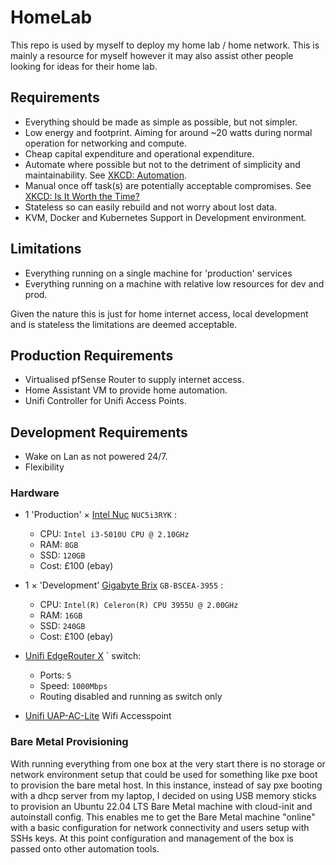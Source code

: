 # HomeLab

This repo is used by myself to deploy my home lab / home network. This is mainly a resource for myself however it may also assist other people looking for ideas for their home lab.

## Requirements

- Everything should be made as simple as possible, but not simpler.
- Low energy and footprint. Aiming for around ~20 watts during normal operation for networking and compute.
- Cheap capital expenditure and operational expenditure.
- Automate where possible but not to the detriment of simplicity and maintainability. See [XKCD: Automation](https://xkcd.com/1319/).
- Manual once off task(s) are potentially acceptable compromises. See [XKCD: Is It Worth the Time?](https://xkcd.com/1205/)
- Stateless so can easily rebuild and not worry about lost data.
- KVM, Docker and Kubernetes Support in Development environment.

## Limitations

- Everything running on a single machine for 'production' services
- Everything running on a machine with relative low resources for dev and prod.

Given the nature this is just for home internet access, local development and is stateless the limitations are deemed acceptable.

## Production Requirements

- Virtualised pfSense Router to supply internet access.
- Home Assistant VM to provide home automation.
- Unifi Controller for Unifi Access Points.

## Development Requirements

- Wake on Lan as not powered 24/7.
- Flexibility

### Hardware

- 1 'Production' × [Intel Nuc](https://ark.intel.com/content/www/us/en/ark/products/83256/intel-nuc-kit-nuc5i3ryk.html) `NUC5i3RYK` :

  - CPU: `Intel i3-5010U CPU @ 2.10GHz`
  - RAM: `8GB`
  - SSD: `120GB`
  - Cost: £100 (ebay)

- 1 × 'Development' [Gigabyte Brix](https://www.gigabyte.com/uk/Mini-PcBarebone/GB-BSCEA-3955-rev-10#ov) `GB-BSCEA-3955` :

  - CPU: `Intel(R) Celeron(R) CPU 3955U @ 2.00GHz`
  - RAM: `16GB`
  - SSD: `240GB`
  - Cost: £100 (ebay)

- [Unifi EdgeRouter X](https://store.ui.com/collections/operator-edgemax-routers/products/edgerouter-x) ` switch:

  - Ports: `5`
  - Speed: `1000Mbps`
  - Routing disabled and running as switch only

- [Unifi UAP-AC-Lite](https://eu.store.ui.com/products/unifi-ac-lite) Wifi Accesspoint

### Bare Metal Provisioning

With running everything from one box at the very start there is no storage or network environment setup that could be used for something like pxe boot to provision the bare metal host. In this instance, instead of say pxe booting with a dhcp server from my laptop, I decided on using USB memory sticks to provision an Ubuntu 22.04 LTS Bare Metal machine with cloud-init and autoinstall config. This enables me to get the Bare Metal machine "online" with a basic configuration for network connectivity and users setup with SSHs keys. At this point configuration and management of the box is passed onto other automation tools.
